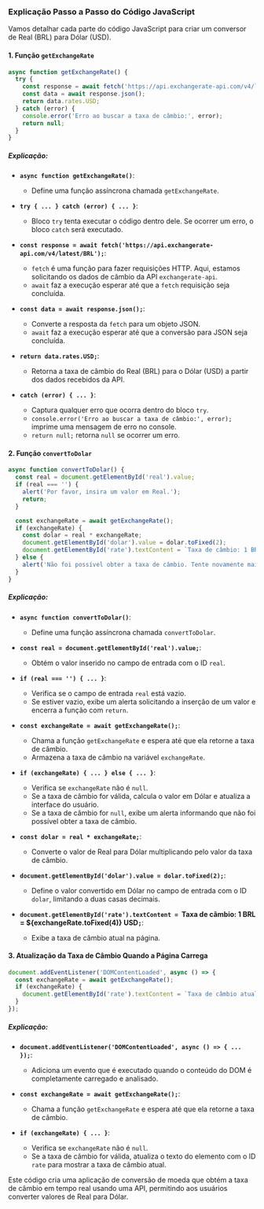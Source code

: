 ### Explicação Passo a Passo do Código JavaScript

Vamos detalhar cada parte do código JavaScript para criar um conversor de Real (BRL) para Dólar (USD).

#### 1. Função `getExchangeRate`

```javascript
async function getExchangeRate() {
  try {
    const response = await fetch('https://api.exchangerate-api.com/v4/latest/BRL');
    const data = await response.json();
    return data.rates.USD;
  } catch (error) {
    console.error('Erro ao buscar a taxa de câmbio:', error);
    return null;
  }
}
```

##### Explicação:

- **`async function getExchangeRate()`**:
  - Define uma função assíncrona chamada `getExchangeRate`.

- **`try { ... } catch (error) { ... }`**:
  - Bloco `try` tenta executar o código dentro dele. Se ocorrer um erro, o bloco `catch` será executado.

- **`const response = await fetch('https://api.exchangerate-api.com/v4/latest/BRL');`**:
  - `fetch` é uma função para fazer requisições HTTP. Aqui, estamos solicitando os dados de câmbio da API `exchangerate-api`.
  - `await` faz a execução esperar até que a `fetch` requisição seja concluída.

- **`const data = await response.json();`**:
  - Converte a resposta da `fetch` para um objeto JSON.
  - `await` faz a execução esperar até que a conversão para JSON seja concluída.

- **`return data.rates.USD;`**:
  - Retorna a taxa de câmbio do Real (BRL) para o Dólar (USD) a partir dos dados recebidos da API.

- **`catch (error) { ... }`**:
  - Captura qualquer erro que ocorra dentro do bloco `try`.
  - `console.error('Erro ao buscar a taxa de câmbio:', error);` imprime uma mensagem de erro no console.
  - `return null;` retorna `null` se ocorrer um erro.

#### 2. Função `convertToDolar`

```javascript
async function convertToDolar() {
  const real = document.getElementById('real').value;
  if (real === '') {
    alert('Por favor, insira um valor em Real.');
    return;
  }

  const exchangeRate = await getExchangeRate();
  if (exchangeRate) {
    const dolar = real * exchangeRate;
    document.getElementById('dolar').value = dolar.toFixed(2);
    document.getElementById('rate').textContent = `Taxa de câmbio: 1 BRL = ${exchangeRate.toFixed(4)} USD`;
  } else {
    alert('Não foi possível obter a taxa de câmbio. Tente novamente mais tarde.');
  }
}
```

##### Explicação:

- **`async function convertToDolar()`**:
  - Define uma função assíncrona chamada `convertToDolar`.

- **`const real = document.getElementById('real').value;`**:
  - Obtém o valor inserido no campo de entrada com o ID `real`.

- **`if (real === '') { ... }`**:
  - Verifica se o campo de entrada `real` está vazio.
  - Se estiver vazio, exibe um alerta solicitando a inserção de um valor e encerra a função com `return`.

- **`const exchangeRate = await getExchangeRate();`**:
  - Chama a função `getExchangeRate` e espera até que ela retorne a taxa de câmbio.
  - Armazena a taxa de câmbio na variável `exchangeRate`.

- **`if (exchangeRate) { ... } else { ... }`**:
  - Verifica se `exchangeRate` não é `null`.
  - Se a taxa de câmbio for válida, calcula o valor em Dólar e atualiza a interface do usuário.
  - Se a taxa de câmbio for `null`, exibe um alerta informando que não foi possível obter a taxa de câmbio.

- **`const dolar = real * exchangeRate;`**:
  - Converte o valor de Real para Dólar multiplicando pelo valor da taxa de câmbio.

- **`document.getElementById('dolar').value = dolar.toFixed(2);`**:
  - Define o valor convertido em Dólar no campo de entrada com o ID `dolar`, limitando a duas casas decimais.

- **`document.getElementById('rate').textContent = `Taxa de câmbio: 1 BRL = ${exchangeRate.toFixed(4)} USD`;`**:
  - Exibe a taxa de câmbio atual na página.

#### 3. Atualização da Taxa de Câmbio Quando a Página Carrega

```javascript
document.addEventListener('DOMContentLoaded', async () => {
  const exchangeRate = await getExchangeRate();
  if (exchangeRate) {
    document.getElementById('rate').textContent = `Taxa de câmbio atual: 1 BRL = ${exchangeRate.toFixed(4)} USD`;
  }
});
```

##### Explicação:

- **`document.addEventListener('DOMContentLoaded', async () => { ... });`**:
  - Adiciona um evento que é executado quando o conteúdo do DOM é completamente carregado e analisado.

- **`const exchangeRate = await getExchangeRate();`**:
  - Chama a função `getExchangeRate` e espera até que ela retorne a taxa de câmbio.

- **`if (exchangeRate) { ... }`**:
  - Verifica se `exchangeRate` não é `null`.
  - Se a taxa de câmbio for válida, atualiza o texto do elemento com o ID `rate` para mostrar a taxa de câmbio atual.

Este código cria uma aplicação de conversão de moeda que obtém a taxa de câmbio em tempo real usando uma API, permitindo aos usuários converter valores de Real para Dólar.